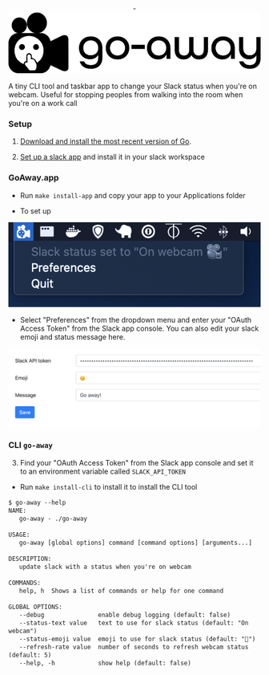 <p align="center">-<img alt="go-away" src="assets/logo/1000-no_padding.png" width="750"/></p>


A tiny CLI tool and taskbar app to change your Slack status when you're on webcam. 
Useful for stopping peoples from walking into the room when you're on a work call

### Setup

1. [Download and install the most recent version of Go](https://golang.org/dl). 
 
2. [Set up a slack app](https://api.slack.com/authentication/basics) and install it in your slack workspace
 

### GoAway.app

- Run `make install-app` and copy your app to your Applications folder

- To set up 

![go-away](assets/screenshot.png)
  

- Select "Preferences" from the dropdown menu and enter your "OAuth Access Token" from the Slack app console. You can also edit your slack emoji and status message here.

![prefs](assets/prefs.png)

### CLI `go-away` 

3. Find your "OAuth Access Token" from the Slack app console and set it to an environment variable called `SLACK_API_TOKEN`

- Run `make install-cli` to install it to install the CLI tool

```
$ go-away --help
NAME:
   go-away - ./go-away

USAGE:
   go-away [global options] command [command options] [arguments...]

DESCRIPTION:
   update slack with a status when you're on webcam

COMMANDS:
   help, h  Shows a list of commands or help for one command

GLOBAL OPTIONS:
   --debug               enable debug logging (default: false)
   --status-text value   text to use for slack status (default: "On webcam")
   --status-emoji value  emoji to use for slack status (default: "🎥")
   --refresh-rate value  number of seconds to refresh webcam status (default: 5)
   --help, -h            show help (default: false)
```
